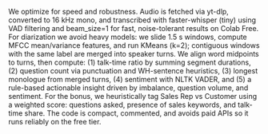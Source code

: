 We optimize for speed and robustness. Audio is fetched via yt-dlp, converted to 16 kHz mono, and transcribed with faster-whisper (tiny) using VAD filtering and beam_size=1 for fast, noise-tolerant results on Colab Free. For diarization we avoid heavy models: we slide 1.5 s windows, compute MFCC mean/variance features, and run KMeans (k=2); contiguous windows with the same label are merged into speaker turns. We align word midpoints to turns, then compute: (1) talk-time ratio by summing segment durations, (2) question count via punctuation and WH-sentence heuristics, (3) longest monologue from merged turns, (4) sentiment with NLTK VADER, and (5) a rule-based actionable insight driven by imbalance, question volume, and sentiment. For the bonus, we heuristically tag Sales Rep vs Customer using a weighted score: questions asked, presence of sales keywords, and talk-time share. The code is compact, commented, and avoids paid APIs so it runs reliably on the free tier.

